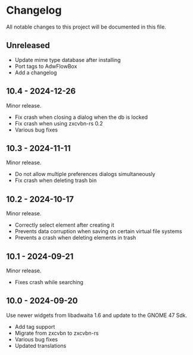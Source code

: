 # Changelog

All notable changes to this project will be documented in this file.

## Unreleased
- Update mime type database after installing
- Port tags to AdwFlowBox
- Add a changelog

## 10.4 - 2024-12-26
Minor release.
- Fix crash when closing a dialog when the db is locked
- Fix crash when using zxcvbn-rs 0.2
- Various bug fixes

## 10.3 - 2024-11-11
Minor release.
- Do not allow multiple preferences dialogs simultaneously
- Fix crash when deleting trash bin

## 10.2 - 2024-10-17
Minor release.
- Correctly select element after creating it
- Prevents data corruption when saving on certain virtual file systems
- Prevents a crash when deleting elements in trash

## 10.1 - 2024-09-21
Minor release.

- Fixes crash while searching

## 10.0 - 2024-09-20
Use newer widgets from libadwaita 1.6 and update to the GNOME 47 Sdk.
- Add tag support
- Migrate from zxcvbn to zxcvbn-rs
- Various bug fixes
- Updated translations
